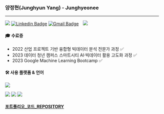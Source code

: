### 양정현(Junghyun Yang) - Junghyeonee
---

<!--
**yangjunghyun/yangjunghyun** is a ✨ _special_ ✨ repository because its `README.md` (this file) appears on your GitHub profile.

Here are some ideas to get you started:

- 🔭 I’m currently working on ...
- 🌱 I’m currently learning ...
- 👯 I’m looking to collaborate on ...
- 🤔 I’m looking for help with ...
- 💬 Ask me about ...
- 📫 How to reach me: ...
- 😄 Pronouns: ...
- ⚡ Fun fact: ...
--> 
<a href="https://zrr.kr/roa2"><img src="https://img.shields.io/badge/Porfolio-000000?style=flat-square&logo=Notion&logoColor=white&link=https://zrr.kr/roa2"/></a> [![Linkedin Badge](https://img.shields.io/badge/-LinkedIn-blue?style=flat-square&logo=Linkedin&logoColor=white&link=https://www.linkedin.com/in/junghyunyang01)](https://www.linkedin.com/in/junghyunyang01) [![Gmail Badge](https://img.shields.io/badge/mail-d14836?style=flat-square&logo=Gmail&logoColor=white&link=mailto:yangrha45@naver.com)](mailto:yangrha45@naver.com) <a href="https://instagram.com/junghyeonee">
    <img 
        src="http://img.shields.io/badge/-Instagram-black?style=flat&logo=Instagram&link=https://instagram.com/junghyeonee/"
        style="height : auto; margin-left : 10px; margin-right : 10px;"/>
</a>  

<!--![Anurag's github stats](https://github-readme-stats.vercel.app/api?username=yangjunghyun&show_icons=true&theme=tokyonight)-->


#### 🎓 수료증
- 2022 산업 프로젝트 기반 융합형 빅데이터 분석 전문가 과정 ✅
- 2023 데이터 청년 캠퍼스 스마트시티 AI·빅데이터 활용 고도화 과정 ✅
- 2023 Google Machine Learning Bootcamp ✅


#### 🛠️ 사용 플랫폼 & 언어
<img src="https://img.shields.io/badge/Visual Studio Code-007ACC?style=flat-square&logo=Visual Studio Code&logoColor=white"/> 

<img src="https://img.shields.io/badge/Python-3776AB?style=flat-square&logo=Python&logoColor=white"/> <img src="https://img.shields.io/badge/Rstudio-75AADB?style=flat-square&logo=rstudio&logoColor=white"/> <img src="https://img.shields.io/badge/MySQL-4479A1?style=flat-square&logo=MySQL&logoColor=white"/>

#### [포트폴리오_코드_REPOSITORY](https://github.com/yangjunghyun/yangjunghyun_/tree/master/01_Portfolio_file)
